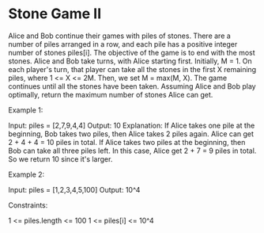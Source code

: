 # Stone Game II

Alice and Bob continue their games with piles of stones.  There are a number of piles arranged in a row, and each pile has a positive integer number of stones piles[i].  The objective of the game is to end with the most stones.
Alice and Bob take turns, with Alice starting first.  Initially, M = 1.
On each player's turn, that player can take all the stones in the first X remaining piles, where 1 <= X <= 2M.  Then, we set M = max(M, X).
The game continues until all the stones have been taken.
Assuming Alice and Bob play optimally, return the maximum number of stones Alice can get.

Example 1:

Input: piles = [2,7,9,4,4]
Output: 10
Explanation:  If Alice takes one pile at the beginning, Bob takes two piles, then Alice takes 2 piles again. Alice can get 2 + 4 + 4 = 10 piles in total. If Alice takes two piles at the beginning, then Bob can take all three piles left. In this case, Alice get 2 + 7 = 9 piles in total. So we return 10 since it's larger.

Example 2:

Input: piles = [1,2,3,4,5,100]
Output: 10^4

Constraints:

1 <= piles.length <= 100
1 <= piles[i] <= 10^4

